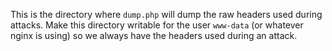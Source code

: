 This is the directory where `dump.php` will dump the raw headers used during attacks. Make this directory writable for the user `www-data` (or whatever nginx is using) so we always have the headers used during an attack.
